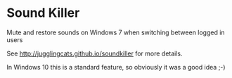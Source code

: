 Sound Killer
============

Mute and restore sounds on Windows 7 when switching between logged in users

See http://jugglingcats.github.io/soundkiller for more details.

In Windows 10 this is a standard feature, so obviously it was a good idea ;-)
